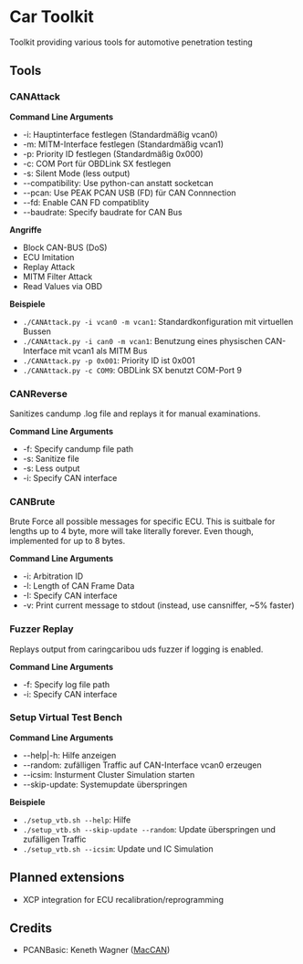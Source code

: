# Car Toolkit

Toolkit providing various tools for automotive penetration testing

## Tools

### CANAttack

**Command Line Arguments**

* -i: Hauptinterface festlegen (Standardmäßig vcan0)
* -m: MITM-Interface festlegen (Standardmäßig vcan1)
* -p: Priority ID festlegen (Standardmäßig 0x000)
* -c: COM Port für OBDLink SX festlegen
* -s: Silent Mode (less output)
* --compatibility: Use python-can anstatt socketcan
* --pcan: Use PEAK PCAN USB (FD) für CAN Connnection
* --fd: Enable CAN FD compatiblity
* --baudrate: Specify baudrate for CAN Bus

**Angriffe**

* Block CAN-BUS (DoS)
* ECU Imitation
* Replay Attack
* MITM Filter Attack
* Read Values via OBD

**Beispiele**

* `./CANAttack.py -i vcan0 -m vcan1`: Standardkonfiguration mit virtuellen Bussen
* `./CANAttack.py -i can0 -m vcan1`: Benutzung eines physischen CAN-Interface mit vcan1 als MITM Bus
* `./CANAttack.py -p 0x001`: Priority ID ist 0x001
* `./CANAttack.py -c COM9`: OBDLink SX benutzt COM-Port 9

### CANReverse

Sanitizes candump .log file and replays it for manual examinations.

**Command Line Arguments**

* -f: Specify candump file path
* -s: Sanitize file
* -s: Less output
* -i: Specify CAN interface

### CANBrute

Brute Force all possible messages for specific ECU. This is suitbale for lengths up to 4 byte, more will take literally forever. Even though, implemented for up to 8 bytes.

**Command Line Arguments**

* -i: Arbitration ID
* -l: Length of CAN Frame Data
* -I: Specify CAN interface
* -v: Print current message to stdout (instead, use cansniffer, ~5% faster)

### Fuzzer Replay

Replays output from caringcaribou uds fuzzer if logging is enabled.

**Command Line Arguments**

* -f: Specify log file path
* -i: Specify CAN interface

### Setup Virtual Test Bench

**Command Line Arguments**

* --help|-h:     Hilfe anzeigen
* --random:      zufälligen Traffic auf CAN-Interface vcan0 erzeugen
* --icsim:       Insturment Cluster Simulation starten
* --skip-update: Systemupdate überspringen

**Beispiele**

* `./setup_vtb.sh --help`: Hilfe
* `./setup_vtb.sh --skip-update --random`: Update überspringen und zufälligen Traffic
* `./setup_vtb.sh --icsim`: Update und IC Simulation

## Planned extensions

* XCP integration for ECU recalibration/reprogramming 

## Credits

* PCANBasic: Keneth Wagner ([MacCAN](https://mac-can.github.io/))